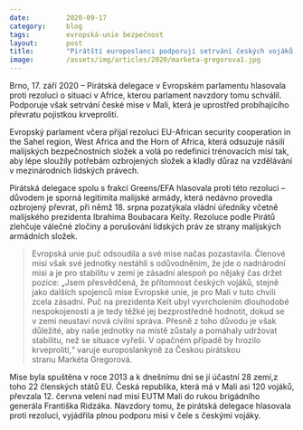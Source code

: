 ```yaml
---
date:         2020-09-17
category:     blog
tags:         evropská-unie bezpečnost
layout:       post
title:        "Pirátští europoslanci podporují setrvání českých vojáků v Mali"
image:        /assets/img/articles/2020/marketa-gregorova1.jpg
---
```




Brno, 17. září 2020 – Pirátská delegace v Evropském parlamentu hlasovala proti rezoluci o situaci v Africe, kterou parlament navzdory tomu schválil. Podporuje však setrvání české mise v Mali, která je uprostřed probíhajícího převratu pojistkou krveprolití. 

Evropský parlament včera přijal rezoluci EU-African security cooperation in the Sahel region, West Africa and the Horn of Africa, která odsuzuje násilí malijských bezpečnostních složek a volá po redefinici trénovacích misí tak, aby lépe sloužily potřebám ozbrojených složek a kladly důraz na vzdělávání v mezinárodních lidských právech. 

Pirátská delegace spolu s frakcí Greens/EFA hlasovala proti této rezoluci – důvodem je sporná legitimita malijské armády, která nedávno provedla ozbrojený převrat, při němž 18. srpna pozatýkala vládní úředníky včetně malijského prezidenta Ibrahima Boubacara Keïty. Rezoluce podle Pirátů zlehčuje válečné zločiny a porušování lidských práv ze strany malijských armádních složek. 

> Evropská unie puč odsoudila a své mise načas pozastavila. Členové misí však své jednotky nestáhli s odůvodněním, že jde o nadnárodní misi a je pro stabilitu v zemi je zásadní alespoň po nějaký čas držet pozice: „Jsem přesvědčená, že přítomnost českých vojáků, stejně jako dalších spojenců mise Evropské unie, je pro Mali v tuto chvíli zcela zásadní. Puč na prezidenta Keït ubyl vyvrcholením dlouhodobé nespokojenosti a je tedy těžké jej bezprostředně hodnotit, dokud se v zemi neustaví nová civilní správa. Přesně z toho důvodu je však důležité, aby naše jednotky na místě zůstaly a pomáhaly udržovat stabilitu, než se situace vyřeší. V opačném případě by hrozilo krveprolití,“ varuje europoslankyně za Českou pirátskou stranu Markéta Gregorová. 

Mise byla spuštěna v roce 2013 a k dnešnímu dni se jí účastní 28 zemí,z toho 22 členských států EU. Česká republika, která má v Mali asi 120 vojáků, převzala 12. června velení nad misí EUTM Mali do rukou brigádního generála Františka Ridzáka. Navzdory tomu, že pirátská delegace hlasovala proti rezoluci, vyjádřila plnou podporu misi v čele s českými vojáky.
